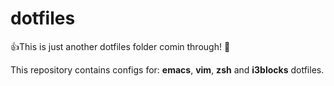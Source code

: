 # dotfiles
:+1:This is just another dotfiles folder comin through! :thinking:

This repository contains configs for: <b>emacs</b>, <b>vim</b>, <b>zsh</b> and <b>i3blocks</b> dotfiles.


